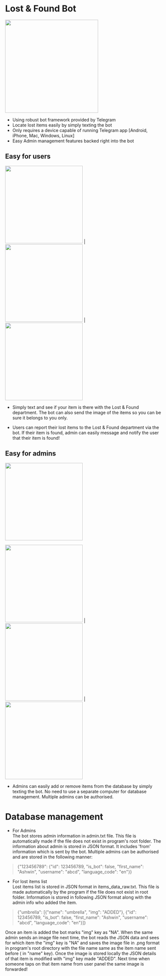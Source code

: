 # Lost & Found Bot

<img src="https://github.com/ashvnv/Lost-And-Found-Bot/blob/main/pics/photo_2021-07-09_15-06-22.jpg" width=300>

- Using robust bot framework provided by Telegram
- Locate lost items easily by simply texting the bot
- Only requires a device capable of running Telegram app [Android, iPhone, Mac, Windows, Linux]
- Easy Admin management features backed right into the bot

## Easy for users
<img src="https://github.com/ashvnv/Lost-And-Found-Bot/blob/main/pics/photo_2021-07-09_15-06-25.jpg" width=250> | <img src="https://github.com/ashvnv/Lost-And-Found-Bot/blob/main/pics/photo_2021-07-09_15-06-27.jpg" width=250> | <img  src="https://github.com/ashvnv/Lost-And-Found-Bot/blob/main/pics/photo_2021-07-09_15-06-32.jpg?raw=true" width=250>

- Simply text and see if your item is there with the Lost & Found department. 
The bot can also send the image of the items so you can be sure it belongs to you only.

- Users can report their lost items to the  Lost & Found department via the bot.
If their item is found, admin can easily message and notify the user that their item is found!

## Easy for admins
<img src="https://github.com/ashvnv/Lost-And-Found-Bot/blob/main/pics/photo_2021-07-09_15-23-54.jpg?raw=true" width=250>

<img src="https://github.com/ashvnv/Lost-And-Found-Bot/blob/main/pics/photo_2021-07-09_15-06-29.jpg?raw=true" width=250> | 
<img src="https://github.com/ashvnv/Lost-And-Found-Bot/blob/main/pics/photo_2021-07-09_15-06-36.jpg?raw=true" width=250> | <img src="https://github.com/ashvnv/Lost-And-Found-Bot/blob/main/pics/photo_2021-07-09_15-25-23.jpg?raw=true" width=250>
- Admins can easily add or remove items from the database by simply texting the bot. 
No need to use a separate computer for database management.
Multiple admins can be authorised.


# Database management
- For Admins</br>
The bot stores admin information in admin.txt file. This file is automatically made if the file does not exist in program's root folder. The information about admin is stored in JSON format. It includes 'from' information which is sent by the bot.
Multiple admins can be authorised and are stored in the following manner:
> {"123456789": {"id": 123456789, "is_bot": false, "first_name": "Ashwin", "username": "abcd", "language_code": "en"}}

- For lost items list</br>
Lost items list is stored in JSON format in items_data_raw.txt. This file is made automatically by the program if the file does not exist in root folder. Information is stored in following JSON format along with the admin info who added the item.
> {"umbrella": [{"name": "umbrella", "img": "ADDED"}, {"id": 123456789, "is_bot": false, "first_name": "Ashwin", "username": "abcd", "language_code": "en"}]}

Once an item is added the bot marks "img" key as "NA". When the same admin sends an image file next time, the bot reads the JSON data and sees for which item the "img" key is "NA" and saves the image file in .png format in program's root directory with the file name same as the item name sent before ( in "name" key). Once the image is stored locally the JSON details of that item is modified with "img" key made "ADDED".
Next time when someone taps on that item name from user panel the same image is forwarded!
